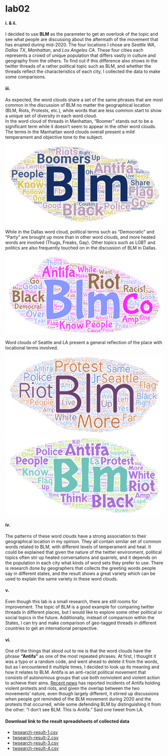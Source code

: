 # lab02

#### i. & ii.
I decided to use **BLM** as the parameter to get an overlook of the topic and see what people are discussing about the aftermath of the movement that has erupted during mid-2020. The four locations I chose are _Seattle WA_, _Dallas TX_, _Manhattan_, and _Los Angeles CA_. These four cities each represents a crowd of unique population that differs vastly in culture and geography from the others. To find out if this difference also shows in the twitter threads of a rather political topic such as BLM, and whether the threads reflect the characteristics of each city, I collected the data to make some comparisons. 

#### iii.
As expected, the word clouds share a set of the same phrases that are most common in the discussion of BLM no matter the geographical location (BLM, Riots, Protests, etc.), while words that are less common start to show a unique set of diversity in each word cloud. <br>
In the word cloud of threads in Manhattan, “Boomer” stands out to be a significant term while it doesn’t seem to appear in the other word clouds. The terms in the Manhattan word clouds overall present a mild temperament and objective tone to the subject. 

![img](img/wordcloud-3.png)

While in the Dallas word cloud, political terms such as “Democratic” and “Party” are brought up more than in other word clouds, and more heated words are involved (Thugs, Freaks, Gay). Other topics such as LGBT and politics are also frequently touched on in the discussion of BLM in Dallas.

![img](img/wordcloud-2.png)

Word clouds of Seattle and LA present a general reflection of the place with locational terms involved. 

![img](img/wordcloud-1.png)
![img](img/wordcloud-4.png)

#### iv.
The patterns of these word clouds have a strong association to their geographical location in my opinion. They all contain similar set of common words related to BLM, with different levels of temperament and heat. It could be explained that given the nature of the twitter environment, political topics often stir up heated conversations and quarrels, and it depends on the population in each city what kinds of word sets they prefer to use. There is research done by geographers that collects the greeting words people say in different states, and the result shows a great variety which can be used to explain the same variety in these word clouds.


#### v.
Even though this lab is a small research, there are still rooms for improvement. The topic of BLM is a good example for comparing twitter threads in different places, but I would like to explore some other political or social topics in the future. Additionally, instead of comparison within the States, I can try and make comparison of geo-tagged threads in different countries to get an international perspective. 

#### vi.
One of the things that stood out to me is that the word clouds have the phrase **“Antifa”** as one of the most repeated phrases. At first, I thought it was a typo or a random code, and went ahead to delete it from the words, but as I encountered it multiple times, I decided to look up its meaning and how it relates to BLM. Antifa is an anti-racist political movement that consists of autonomous groups that use both nonviolent and violent action to achieve their aims. [Recent news](https://nypost.com/2023/01/21/protesters-torch-police-car-damage-businesses-in-atlanta-after-activist-killed/) has reported incidents of Antifa holding violent protests and riots, and given the overlap between the two movements’ nature, even though largely different, it stirred up discussions when people got reminded of the BLM movement during 2020 and the protests that occurred, while some defending BLM by distinguishing it from the other. “I don’t see BLM. This is Antifa.” Said one tweet from LA.


#### Download link to the result spreadsheets of collected data
- [twsearch-result-1.csv](https://drive.google.com/file/d/1-8TR2NEXMOTupWYe0GHvv8XuqIJmouxq/view?usp=sharing)
- [twsearch-result-2.csv](https://drive.google.com/file/d/1-CdPRI0p-PZFu1BOYHKkeibjJi-pXlTh/view?usp=sharing)
- [twsearch-result-3.csv](https://drive.google.com/file/d/1-DGV66n2aEdPH53Gv2j_uo54EhBDfZZs/view?usp=sharing)
- [twsearch-result-4.csv](https://drive.google.com/file/d/1-FPJuQ_fXCWwX-xNtTPt7PEmcbHhaRa_/view?usp=sharing)